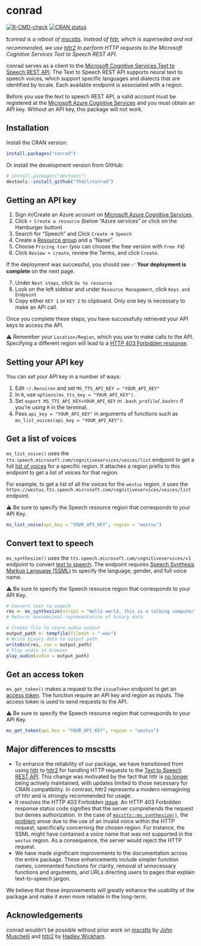 
<!-- README.md is generated from README.Rmd. Please edit that file -->

# conrad

<!-- badges: start -->

[![R-CMD-check](https://github.com/fhdsl/conrad/actions/workflows/R-CMD-check.yaml/badge.svg)](https://github.com/fhdsl/conrad/actions/workflows/R-CMD-check.yaml)
[![CRAN
status](https://www.r-pkg.org/badges/version/conrad)](https://CRAN.R-project.org/package=conrad)
<!-- badges: end -->

:exclamation:*conrad is a reboot of
[mscstts](https://github.com/jhudsl/mscstts). Instead of
[httr](https://httr.r-lib.org/#status), which is superseded and not
recommended, we use [httr2](https://httr2.r-lib.org/) to perform HTTP
requests to the Microsoft Cognitive Services Text to Speech REST API.*

conrad serves as a client to the [Microsoft Cognitive Services Text to
Speech REST
API](https://learn.microsoft.com/en-us/azure/cognitive-services/speech-service/rest-text-to-speech?tabs=streaming).
The Text to Speech REST API supports neural text to speech voices, which
support specific languages and dialects that are identified by locale.
Each available endpoint is associated with a region.

Before you use the text to speech REST API, a valid account must be
registered at the [Microsoft Azure Cognitive
Services](https://azure.microsoft.com/en-us/free/cognitive-services/)
and you must obtain an API key. Without an API key, this package will
not work.

## Installation

Install the CRAN version:

``` r
install.packages("conrad")
```

Or install the development version from GitHub:

``` r
# install.packages("devtools")
devtools::install_github("fhdsl/conrad")
```

## Getting an API key

1.  Sign in/Create an Azure account on [Microsoft Azure Cognitive
    Services](https://azure.microsoft.com/en-us/free/cognitive-services/).
2.  Click `+ Create a resource` (below “Azure services” or click on the
    Hamburger button)
3.  Search for “Speech” and Click `Create` -\> `Speech`
4.  Create a [Resource
    group](https://learn.microsoft.com/en-us/azure/azure-resource-manager/management/manage-resource-groups-portal#what-is-a-resource-group)
    and a “Name”.
5.  Choose `Pricing tier` (you can choose the free version with
    `Free F0`)
6.  Click `Review + create`, review the Terms, and click `Create`.

If the deployment was successful, you should see :white_check_mark:
**Your deployment is complete** on the next page.

7.  Under `Next steps`, click `Go to resource`
8.  Look on the left sidebar and under `Resource Management`, click
    `Keys and Endpoint`
9.  Copy either `KEY 1` or `KEY 2` to clipboard. Only one key is
    necessary to make an API call.

Once you complete these steps, you have successfully retrieved your API
keys to access the API.

:warning: Remember your `Location/Region`, which you use to make calls
to the API. Specifying a different region will lead to a [HTTP 403
Forbidden
response](https://developer.mozilla.org/en-US/docs/Web/HTTP/Status/403).

## Setting your API key

You can set your API key in a number of ways:

1.  Edit `~/.Renviron` and set `MS_TTS_API_KEY = "YOUR_API_KEY"`
2.  In `R`, use `options(ms_tts_key = "YOUR_API_KEY")`.
3.  Set `export MS_TTS_API_KEY=YOUR_API_KEY` in
    `.bash_profile`/`.bashrc` if you’re using `R` in the terminal.
4.  Pass `api_key = "YOUR_API_KEY"` in arguments of functions such as
    `ms_list_voices(api_key = "YOUR_API_KEY")`.

## Get a list of voices

`ms_list_voice()` uses the
`tts.speech.microsoft.com/cognitiveservices/voices/list` endpoint to get
a full [list of
voices](https://learn.microsoft.com/en-us/azure/cognitive-services/speech-service/rest-text-to-speech?tabs=streaming#get-a-list-of-voices)
for a specific region. It attaches a region prefix to this endpoint to
get a list of voices for that region.

For example, to get a list of all the voices for the `westus` region, it
uses the
`https://westus.tts.speech.microsoft.com/cognitiveservices/voices/list`
endpoint.

:warning: Be sure to specify the Speech resource region that corresponds
to your API Key.

``` r
ms_list_voice(api_key = "YOUR_API_KEY", region = "westus")
```

## Convert text to speech

`ms_synthesize()` uses the
`tts.speech.microsoft.com/cognitiveservices/v1` endpoint to convert
[text to
speech](https://learn.microsoft.com/en-us/azure/cognitive-services/speech-service/rest-text-to-speech?tabs=streaming#convert-text-to-speech).
The endpoint requires [Speech Synthesis Markup Language
(SSML)](https://learn.microsoft.com/en-us/azure/cognitive-services/speech-service/speech-synthesis-markup)
to specify the language, gender, and full voice name.

:warning: Be sure to specify the Speech resource region that corresponds
to your API Key.

``` r
# Convert text to speech
res <- ms_synthesize(script = "Hello world, this is a talking computer", region = "westus", gender = "Male")
# Returns hexadecimal representation of binary data

# Create file to store audio output
output_path <- tempfile(fileext = ".wav")
# Write binary data to output path
writeBin(res, con = output_path)
# Play audio in browser
play_audio(audio = output_path)
```

## Get an access token

`ms_get_token()` makes a request to the `issueToken` endpoint to get an
[access
token](https://learn.microsoft.com/en-us/azure/cognitive-services/speech-service/rest-text-to-speech?tabs=streaming#how-to-get-an-access-token).
The function require an API key and region as inputs. The access token
is used to send requests to the API.

:warning: Be sure to specify the Speech resource region that corresponds
to your API Key.

``` r
ms_get_token(api_key = "YOUR_API_KEY", region = "westus")
```

## Major differences to mscstts

- To enhance the reliability of our package, we have transitioned from
  using [httr](https://httr.r-lib.org/) to
  [httr2](https://httr2.r-lib.org/) for handling HTTP requests to the
  [Text to Speech REST
  API](https://learn.microsoft.com/en-us/azure/cognitive-services/Speech-Service/rest-text-to-speech?tabs=streaming).
  This change was motivated by the fact that httr is [no
  longer](https://httr.r-lib.org/#status) being actively maintained,
  with updates limited to those necessary for CRAN compatibility. In
  contrast, httr2 represents a modern reimagining of httr and is
  strongly recommended for usage.
- It resolves the HTTP 403 Forbidden
  [issue](https://github.com/jhudsl/mscstts/issues/13). An HTTP 403
  Forbidden response status code signifies that the server comprehends
  the request but denies authorization. In the case of
  [`mscstts::ms_synthesize()`](https://github.com/jhudsl/mscstts/blob/master/R/ms_synthesize.R),
  the [problem](https://github.com/jhudsl/mscstts/issues/13) arose due
  to the use of an invalid voice within the HTTP request, specifically
  concerning the chosen region. For instance, the SSML might have
  contained a voice name that was not supported in the `westus` region.
  As a consequence, the server would reject the HTTP request.
- We have made significant improvements to the documentation across the
  entire package. These enhancements include simpler function names,
  commented functions for clarity, removal of unnecessary functions and
  arguments, and URLs directing users to pages that explain
  text-to-speech jargon.

We believe that these improvements will greatly enhance the usability of
the package and make it even more reliable in the long-term.

## Acknowledgements

conrad wouldn’t be possible without prior work on
[mscstts](https://github.com/jhudsl/mscstts) by [John
Muschelli](https://github.com/muschellij2) and
[httr2](https://github.com/r-lib/httr2) by [Hadley
Wickham](https://github.com/hadley).
